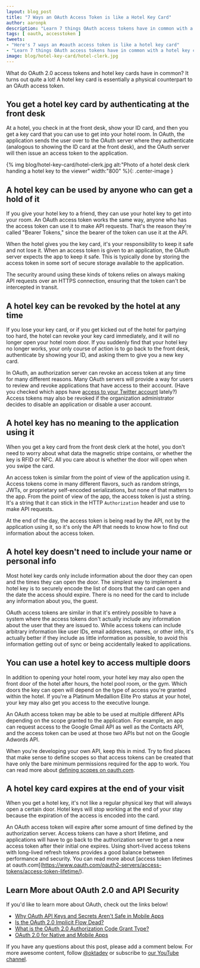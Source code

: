 ```yaml
---
layout: blog_post
title: "7 Ways an OAuth Access Token is like a Hotel Key Card"
author: aaronpk
description: "Learn 7 things OAuth access tokens have in common with a hotel key card"
tags: [ oauth, accesstoken ]
tweets:
- "Here's 7 ways an #oauth access token is like a hotel key card"
- "Learn 7 things OAuth access tokens have in common with a hotel key card"
image: blog/hotel-key-card/hotel-clerk.jpg
---
```


What do OAuth 2.0 access tokens and hotel key cards have in common? It turns out quite a lot! A hotel key card is essentially a physical counterpart to an OAuth access token.

## You get a hotel key card by authenticating at the front desk

At a hotel, you check in at the front desk, show your ID card, and then you get a key card that you can use to get into your hotel room. In OAuth, the application sends the user over to the OAuth server where they authenticate (analogous to showing the ID card at the front desk), and the OAuth server will then issue an access token to the application.

{% img blog/hotel-key-card/hotel-clerk.jpg alt:"Photo of a hotel desk clerk handing a hotel key to the viewer" width:"800" %}{: .center-image }

## A hotel key can be used by anyone who can get a hold of it

If you give your hotel key to a friend, they can use your hotel key to get into your room. An OAuth access token works the same way, anyone who has the access token can use it to make API requests. That's the reason they're called "Bearer Tokens," since the bearer of the token can use it at the API.

When the hotel gives you the key card, it's your responsibility to keep it safe and not lose it. When an access token is given to an application, the OAuth server expects the app to keep it safe. This is typically done by storing the access token in some sort of secure storage available to the application.

The security around using these kinds of tokens relies on always making API requests over an HTTPS connection, ensuring that the token can't be intercepted in transit.

## A hotel key can be revoked by the hotel at any time

If you lose your key card, or if you get kicked out of the hotel for partying too hard, the hotel can revoke your key card immediately, and it will no longer open your hotel room door. If you suddenly find that your hotel key no longer works, your only course of action is to go back to the front desk, authenticate by showing your ID, and asking them to give you a new key card.

In OAuth, an authorization server can revoke an access token at any time for many different reasons. Many OAuth servers will provide a way for users to review and revoke applications that have access to their account. (Have you checked which apps have [access to your Twitter account](https://twitter.com/settings/sessions) lately?) Access tokens may also be revoked if the organization administrator decides to disable an application or disable a user account. 

## A hotel key has no meaning to the application using it

When you get a key card from the front desk clerk at the hotel, you don't need to worry about what data the magnetic stripe contains, or whether the key is RFID or NFC. All you care about is whether the door will open when you swipe the card.

An access token is similar from the point of view of the application using it. Access tokens come in many different flavors, such as random strings, JWTs, or proprietary self-encoded serializations, but none of that matters to the app. From the point of view of the app, the access token is just a string. It's a string that it can stick in the HTTP `Authorization` header and use to make API requests.

At the end of the day, the access token is being read by the API, not by the application using it, so it's only the API that needs to know how to find out information about the access token.

## A hotel key doesn't need to include your name or personal info

Most hotel key cards only include information about the door they can open and the times they can open the door. The simplest way to implement a hotel key is to securely encode the list of doors that the card can open and the date the access should expire. There is no need for the card to include any information about you, the guest.

OAuth access tokens are similar in that it's entirely possible to have a system where the access tokens don't actually include any information about the user that they are issued to. While access tokens can include arbitrary information like user IDs, email addresses, names, or other info, it's actually better if they include as little information as possible, to avoid this information getting out of sync or being accidentally leaked to applications.

## You can use a hotel key to access multiple doors

In addition to opening your hotel room, your hotel key may also open the front door of the hotel after hours, the hotel pool room, or the gym. Which doors the key can open will depend on the type of access you're granted within the hotel. If you're a Platinum Medallion Elite Pro status at your hotel, your key may also get you access to the executive lounge.

An OAuth access token may be able to be used at multiple different APIs depending on the scope granted to the application. For example, an app can request access to the Google Gmail API as well as the Contacts API, and the access token can be used at those two APIs but not on the Google Adwords API.

When you're developing your own API, keep this in mind. Try to find places that make sense to define scopes so that access tokens can be created that have only the bare minimum permissions required for the app to work. You can read more about [defining scopes on oauth.com](https://www.oauth.com/oauth2-servers/scope/defining-scopes/).

## A hotel key card expires at the end of your visit

When you get a hotel key, it's not like a regular physical key that will always open a certain door. Hotel keys will stop working at the end of your stay because the expiration of the access is encoded into the card.

An OAuth access token will expire after some amount of time defined by the authorization server. Access tokens can have a short lifetime, and applications will have to go back to the authorization server to get a new access token after their initial one expires. Using short-lived access tokens with long-lived refresh tokens provides a good balance between performance and security. You can read more about [access token lifetimes at oauth.com[(https://www.oauth.com/oauth2-servers/access-tokens/access-token-lifetime/).

## Learn More about OAuth 2.0 and API Security

If you'd like to learn more about OAuth, check out the links below!

* [Why OAuth API Keys and Secrets Aren't Safe in Mobile Apps](https://developer.okta.com/blog/2019/01/22/oauth-api-keys-arent-safe-in-mobile-apps)
* [Is the OAuth 2.0 Implicit Flow Dead?](https://developer.okta.com/blog/2019/05/01/is-the-oauth-implicit-flow-dead)
* [What is the OAuth 2.0 Authorization Code Grant Type?](https://developer.okta.com/blog/2018/04/10/oauth-authorization-code-grant-type)
* [OAuth 2.0 for Native and Mobile Apps](https://developer.okta.com/blog/2018/12/13/oauth-2-for-native-and-mobile-apps)

If you have any questions about this post, please add a comment below. For more awesome content, follow [@oktadev](https://twitter.com/oktadev) or subscribe to [our YouTube channel](https://www.youtube.com/channel/UC5AMiWqFVFxF1q9Ya1FuZ_Q).
